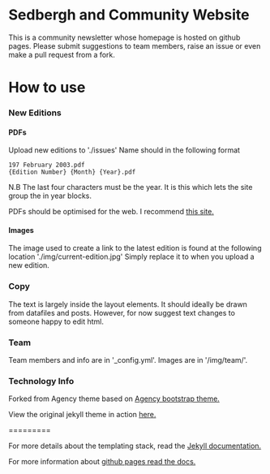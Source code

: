Sedbergh and Community Website
====================
This is a community newsletter whose homepage is hosted on github pages.
Please submit suggestions to team members, raise an issue or even make a pull request from a fork.

# How to use

### New Editions
#### PDFs
Upload new editions to './issues'
Name should in the following format

    197 February 2003.pdf
    {Edition Number} {Month} {Year}.pdf

N.B
The last four characters must be the year.  It is this which lets the site group the in year blocks.

PDFs should be optimised for the web.  I recommend [this site.](https://www.wecompress.com/en/)

#### Images
The image used to create a link to the latest edition is found at the following location  './img/current-edition.jpg' Simply replace it to when you upload a new edition.

### Copy
The text is largely inside the layout elements.  It should ideally be drawn from datafiles and posts. However, for now suggest text changes to someone happy to edit html.

### Team

Team members and info are in '_config.yml'.
Images are in '/img/team/'.


### Technology Info

Forked from Agency theme based on [Agency bootstrap theme.](https://startbootstrap.com/template-overviews/agency/)

View the original jekyll theme in action [here.](https://y7kim.github.io/agency-jekyll-theme)

=========

For more details about the templating stack, read the [Jekyll documentation.](http://jekyllrb.com/)

For more information about [github pages read the docs.](https://pages.github.com/)
